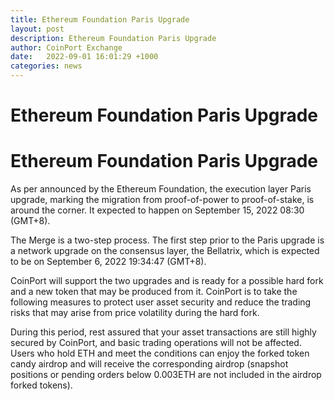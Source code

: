 ```yaml
---
title: Ethereum Foundation Paris Upgrade
layout: post
description: Ethereum Foundation Paris Upgrade
author: CoinPort Exchange
date:   2022-09-01 16:01:29 +1000
categories: news
---
```

# Ethereum Foundation Paris Upgrade
# Ethereum Foundation Paris Upgrade

As per announced by the Ethereum Foundation, the execution layer Paris upgrade, marking the migration from proof-of-power to proof-of-stake, is around the corner. It expected to happen on September 15, 2022 08:30 (GMT+8).

The Merge is a two-step process. The first step prior to the Paris upgrade is a network upgrade on the consensus layer, the Bellatrix, which is expected to be on September 6, 2022 19:34:47 (GMT+8).

CoinPort will support the two upgrades and is ready for a possible hard fork and a new token that may be produced from it. CoinPort is to take the following measures to protect user asset security and reduce the trading risks that may arise from price volatility during the hard fork.

During this period, rest assured that your asset transactions are still highly secured by CoinPort, and basic trading operations will not be affected. Users who hold ETH and meet the conditions can enjoy the forked token candy airdrop and will receive the corresponding airdrop (snapshot positions or pending orders below 0.003ETH are not included in the airdrop forked tokens).

